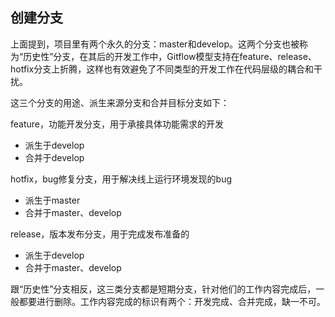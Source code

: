 ## 创建分支

上面提到，项目里有两个永久的分支：master和develop。这两个分支也被称为“历史性”分支，在其后的开发工作中，Gitflow模型支持在feature、release、hotfix分支上折腾，这样也有效避免了不同类型的开发工作在代码层级的耦合和干扰。

这三个分支的用途、派生来源分支和合并目标分支如下：

feature，功能开发分支，用于承接具体功能需求的开发

- 派生于develop
- 合并于develop

hotfix，bug修复分支，用于解决线上运行环境发现的bug

- 派生于master
- 合并于master、develop

release，版本发布分支，用于完成发布准备的

- 派生于develop
- 合并于master、develop

跟“历史性”分支相反，这三类分支都是短期分支，针对他们的工作内容完成后，一般都要进行删除。工作内容完成的标识有两个：开发完成、合并完成，缺一不可。